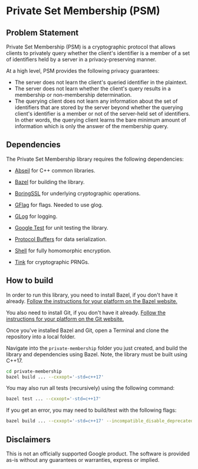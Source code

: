 # Private Set Membership (PSM)

## Problem Statement

Private Set Membership (PSM) is a cryptographic protocol that allows clients to privately query whether the client's identifier is a member of a set of identifiers held by a server in a privacy-preserving manner.

At a high level, PSM provides the following privacy guarantees:

*   The server does not learn the client's queried identifier in the
    plaintext.
*   The server does not learn whether the client's query results in a
    membership or non-membership determination.
*   The querying client does not learn any information about the set of
    identifiers that are stored by the server beyond whether the querying
    client's identifier is a member or not of the server-held set of identifiers.
    In other words, the querying client learns the bare minimum amount of
    information which is only the answer of the membership query.

## Dependencies

The Private Set Membership library requires the following dependencies:

*   [Abseil](https://github.com/abseil/abseil-cpp) for C++ common libraries.

*   [Bazel](https://github.com/bazelbuild/bazel) for building the library.

*   [BoringSSL](https://github.com/google/boringssl) for underlying
    cryptographic operations.

*   [GFlag](https://github.com/gflags/gflags) for flags. Needed to use glog.

*   [GLog](https://github.com/google/glog) for logging.

*   [Google Test](https://github.com/google/googletest) for unit testing the
    library.

*   [Protocol Buffers](https://github.com/google/protobuf) for data
    serialization.

*   [Shell](https://github.com/google/shell-encryption) for fully homomorphic encryption.

*   [Tink](https://github.com/google/tink) for cryptographic PRNGs.

## How to build

In order to run this library, you need to install Bazel, if you don't have
it already.
[Follow the instructions for your platform on the Bazel website.](https://docs.bazel.build/versions/master/install.html)

You also need to install Git, if you don't have it already.
[Follow the instructions for your platform on the Git website.](https://git-scm.com/book/en/v2/Getting-Started-Installing-Git)

Once you've installed Bazel and Git, open a Terminal and clone the repository into a local folder.

Navigate into the `private-membership` folder you just created, and build the
library and dependencies using Bazel. Note, the library must be built using C++17.

```bash
cd private-membership
bazel build ... --cxxopt='-std=c++17'
```

You may also run all tests (recursively) using the following command:

```bash
bazel test ... --cxxopt='-std=c++17'
```

If you get an error, you may need to build/test with the following flags:

```bash
bazel build ... --cxxopt='-std=c++17' --incompatible_disable_deprecated_attr_params=false --incompatible_depset_is_not_iterable=false --incompatible_new_actions_api=false --incompatible_no_support_tools_in_action_inputs=false
```

## Disclaimers

This is not an officially supported Google product. The software is provided as-is without any guarantees or warranties, express or implied.
